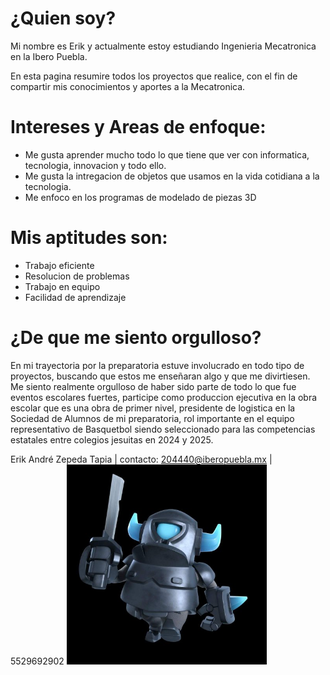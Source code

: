 # ¿Quien soy?
Mi nombre es Erik y actualmente estoy estudiando Ingenieria Mecatronica en la Ibero Puebla.

En esta pagina resumire todos los proyectos que realice, con el fin de compartir mis conocimientos y aportes a la Mecatronica.
# Intereses y Areas de enfoque:
- Me gusta aprender mucho todo lo que tiene que ver con informatica, tecnologia, innovacion y todo ello.
- Me gusta la intregacion de objetos que usamos en la vida cotidiana a la tecnologia.
- Me enfoco en los programas de modelado de piezas 3D

# Mis aptitudes son:
- Trabajo eficiente 
- Resolucion de problemas 
- Trabajo en equipo 
- Facilidad de aprendizaje

# ¿De que me siento orgulloso?
En mi trayectoria por la preparatoria estuve involucrado en todo tipo de proyectos, buscando que estos me enseñaran algo y que me divirtiesen.
Me siento realmente orgulloso de haber sido parte de todo lo que fue eventos escolares fuertes, participe como produccion ejecutiva en la obra escolar que es una obra de primer nivel, presidente de logistica en la Sociedad de Alumnos de mi preparatoria, rol importante en el equipo representativo de Basquetbol siendo seleccionado para las competencias estatales entre colegios jesuitas en 2024 y 2025.

 Erik André Zepeda Tapia | contacto: 204440@iberopuebla.mx | 5529692902
<img src="../recursos/imgs/IMG_7211.JPG" alt="Diagrama del sistema" width="320">
